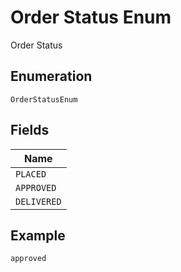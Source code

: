 
# Order Status Enum

Order Status

## Enumeration

`OrderStatusEnum`

## Fields

| Name |
|  --- |
| `PLACED` |
| `APPROVED` |
| `DELIVERED` |

## Example

```
approved
```

